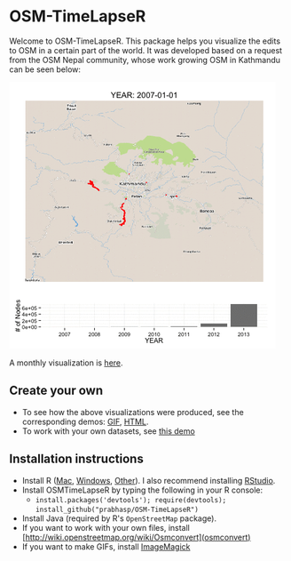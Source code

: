 OSM-TimeLapseR
==============
Welcome to OSM-TimeLapseR. This package helps you visualize the edits to OSM in a certain part of the world. It was developed based on a request from the OSM Nepal community, whose work growing OSM in Kathmandu can be seen below: 

![](demo/kathmandu_yearly.gif)

A monthly visualization is [here](http://prabhasp.github.io/OSM-TimeLapseR/demo/kathmandu_monthly.html).

Create your own
---
 * To see how the above visualizations were produced, see the corresponding demos: [GIF](http://prabhasp.github.io/OSM-TimeLapseR/demo/AnimateGIF.html), [HTML](http://prabhasp.github.io/OSM-TimeLapseR/demo/AnimateHTML.html).
 * To work with your own datasets, see [this demo](http://prabhasp.github.io/OSM-TimeLapseR/demo/AnimateFromFile.html)

Installation instructions
---
 * Install R ([Mac](http://cran.r-project.org/bin/macosx/), [Windows](http://cran.r-project.org/bin/windows/base/), [Other](http://cran.r-project.org/bin/)). I also recommend installing [RStudio](https://www.rstudio.com/ide/download/).
 * Install OSMTimeLapseR by typing the following in your R console:
   * ```install.packages('devtools'); require(devtools); install_github("prabhasp/OSM-TimeLapseR")``` 
 * Install Java (required by R's `OpenStreetMap` package).
 * If you want to work with your own files, install [http://wiki.openstreetmap.org/wiki/Osmconvert](osmconvert)
 * If you want to make GIFs, install [ImageMagick](http://www.imagemagick.org/)
